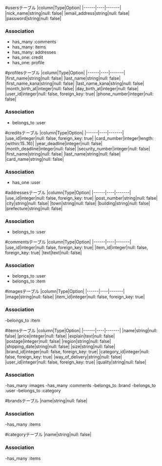 #usersテーブル
|column|Type|Option|
|------|----|-------|
|nick_name|string|null: false|
|email_address|string|null: false|
|password|string|null: false|
### Association
- has_many :comments
- has_many: items
- has_many: addresses
- has_one: credit
- has_one: profile



#profilesテーブル
|column|Type|Option|
|------|----|-------|
|first_name|string|null: false|
|last_name|string|null: false|
|first_name_kana|string|null: false|
|last_name_kana|string|null: false|
|month_birth_at|integer|null: false|
|day_birth_at|integer|null: false|
|user_id|integer|null: false, foreign_key: true|
|phone_number|integer|null: false|
### Association
- belongs_to :user


#creditsテーブル
|column|Type|Option|
|------|----|-------|
|use_id|integer|null: false, foreign_key: true|
|card_number|integer|length: {within:15..16}|
|year_deadline|integer|null: false|
|month_deadline|integer|null: false|
|security_number|integer|null: false|
|first_name|string|null: false|
|last_name|string|null: false|
|card_name|string|null: false|
### Association
- has_one :user


#addressesテーブル
|column|Type|Option|
|------|----|-------|
|use_id|integer|null: false, foreign_key: true|
|post_number|string|null: false|
|city|string|null: false|
|town|string|null: false|
|building|string|null: false|
|prefecture|string|null: false|
### Association
- belongs_to :user


#commentsテーブル
|column|Type|Option|
|------|----|-------|
|use_id|integer|null: false, foreign_key: true|
|item_id|integer|null: false, foreign_key: true|
|text|text|null: false|
### Association
- belongs_to :user
- belongs_to :item



#imagesテーブル
|column|Type|Option|
|------|----|-------|
|image|string|null: false|
|item_id|integer|null: false, foreign_key: true|
### Association
-belongs_to :item



#itemsテーブル
|column|Type|Option|
|------|----|-------|
|name|string|null: false|
|price|integer|null: false|
|explain|text|null: false|
|postage|integer|null: false|
|region|string|null: false|
|shipping_date|string|null: false|
|size|string|null: false|
|brand_id|integer|null: false, foreign_key: true|
|category_id|integer|null: false, foreign_key: true|
|way_of_delivery|string|null: false|
|user_id|integer|null: false, foreign_key: true|
|quality|string|null: false|
### Association
-has_many :images
-has_many :comments
-belongs_to :brand
-belongs_to :user
-belongs_to :category



#brandsテーブル
|name|string|null: false|
### Association
-has_many :items


#categoryテーブル
|name|string|null: false|
### Association
-has_many :items